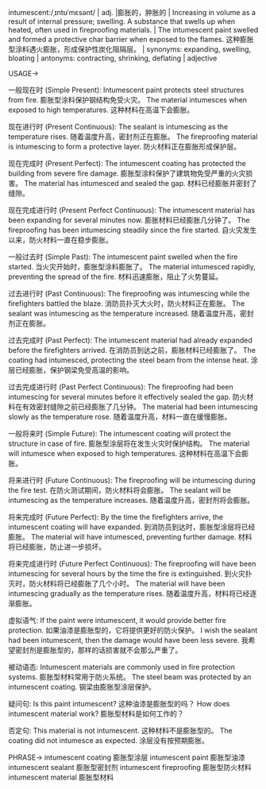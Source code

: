 intumescent:/ˌɪntʊˈmɛsənt/ | adj. |膨胀的，肿胀的 | Increasing in volume as a result of internal pressure; swelling.  A substance that swells up when heated, often used in fireproofing materials. | The intumescent paint swelled and formed a protective char barrier when exposed to the flames.  这种膨胀型涂料遇火膨胀，形成保护性炭化阻隔层。 | synonyms: expanding, swelling, bloating | antonyms: contracting, shrinking, deflating | adjective


USAGE->

一般现在时 (Simple Present):
Intumescent paint protects steel structures from fire.  膨胀型涂料保护钢结构免受火灾。
The material intumesces when exposed to high temperatures.  这种材料在高温下会膨胀。

现在进行时 (Present Continuous):
The sealant is intumescing as the temperature rises.  随着温度升高，密封剂正在膨胀。
The fireproofing material is intumescing to form a protective layer.  防火材料正在膨胀形成保护层。

现在完成时 (Present Perfect):
The intumescent coating has protected the building from severe fire damage.  膨胀型涂料保护了建筑物免受严重的火灾损害。
The material has intumesced and sealed the gap.  材料已经膨胀并密封了缝隙。

现在完成进行时 (Present Perfect Continuous):
The intumescent material has been expanding for several minutes now.  膨胀材料已经膨胀几分钟了。
The fireproofing has been intumescing steadily since the fire started.  自火灾发生以来，防火材料一直在稳步膨胀。


一般过去时 (Simple Past):
The intumescent paint swelled when the fire started. 当火灾开始时，膨胀型涂料膨胀了。
The material intumesced rapidly, preventing the spread of the fire. 材料迅速膨胀，阻止了火势蔓延。

过去进行时 (Past Continuous):
The fireproofing was intumescing while the firefighters battled the blaze.  消防员扑灭大火时，防火材料正在膨胀。
The sealant was intumescing as the temperature increased. 随着温度升高，密封剂正在膨胀。


过去完成时 (Past Perfect):
The intumescent material had already expanded before the firefighters arrived.  在消防员到达之前，膨胀材料已经膨胀了。
The coating had intumesced, protecting the steel beam from the intense heat.  涂层已经膨胀，保护钢梁免受高温的影响。

过去完成进行时 (Past Perfect Continuous):
The fireproofing had been intumescing for several minutes before it effectively sealed the gap.  防火材料在有效密封缝隙之前已经膨胀了几分钟。
The material had been intumescing slowly as the temperature rose.  随着温度升高，材料一直在缓慢膨胀。


一般将来时 (Simple Future):
The intumescent coating will protect the structure in case of fire.  膨胀型涂层将在发生火灾时保护结构。
The material will intumesce when exposed to high temperatures.  这种材料在高温下会膨胀。

将来进行时 (Future Continuous):
The fireproofing will be intumescing during the fire test. 在防火测试期间，防火材料将会膨胀。
The sealant will be intumescing as the temperature increases. 随着温度升高，密封剂将会膨胀。


将来完成时 (Future Perfect):
By the time the firefighters arrive, the intumescent coating will have expanded.  到消防员到达时，膨胀型涂层将已经膨胀。
The material will have intumesced, preventing further damage.  材料将已经膨胀，防止进一步损坏。

将来完成进行时 (Future Perfect Continuous):
The fireproofing will have been intumescing for several hours by the time the fire is extinguished. 到火灾扑灭时，防火材料将已经膨胀了几个小时。
The material will have been intumescing gradually as the temperature rises.  随着温度升高，材料将已经逐渐膨胀。

虚拟语气:
If the paint were intumescent, it would provide better fire protection.  如果油漆是膨胀型的，它将提供更好的防火保护。
I wish the sealant had been intumescent, then the damage would have been less severe.  我希望密封剂是膨胀型的，那样的话损害就不会那么严重了。

被动语态:
Intumescent materials are commonly used in fire protection systems.  膨胀型材料常用于防火系统。
The steel beam was protected by an intumescent coating.  钢梁由膨胀型涂层保护。

疑问句:
Is this paint intumescent?  这种油漆是膨胀型的吗？
How does intumescent material work?  膨胀型材料是如何工作的？

否定句:
This material is not intumescent.  这种材料不是膨胀型的。
The coating did not intumesce as expected.  涂层没有按预期膨胀。




PHRASE->
intumescent coating 膨胀型涂层
intumescent paint 膨胀型油漆
intumescent sealant 膨胀型密封剂
intumescent fireproofing 膨胀型防火材料
intumescent material 膨胀型材料
